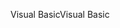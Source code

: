 <span data-ttu-id="5a409-101">Visual Basic</span><span class="sxs-lookup"><span data-stu-id="5a409-101">Visual Basic</span></span>